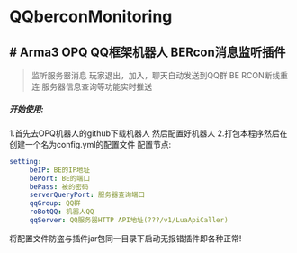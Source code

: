 # QQberconMonitoring

## # Arma3 OPQ QQ框架机器人 BERcon消息监听插件
> 监听服务器消息 玩家退出，加入，聊天自动发送到QQ群
BE RCON断线重连
服务器信息查询等功能实时推送


##### 开始使用:
1.首先去OPQ机器人的github下载机器人 然后配置好机器人
2.打包本程序然后在创建一个名为config.yml的配置文件
配置节点:
```yaml
setting:
     beIP: BE的IP地址
     bePort: BE的端口
     bePass: 被的密码
     serverQueryPort: 服务器查询端口
     qqGroup: QQ群
     roBotQQ: 机器人QQ
     qqServer: QQ服务器HTTP API地址(???/v1/LuaApiCaller)
```
将配置文件防盗与插件jar包同一目录下启动无报错插件即各种正常!
